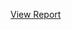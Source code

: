 [View Report](https://github.com/William-07/Deciphering-Adolescent-Depression--A-Statistical-Study-on-Lifestyle-and-Socioeconomic-Influences/blob/main/Stat_Final.pdf)
